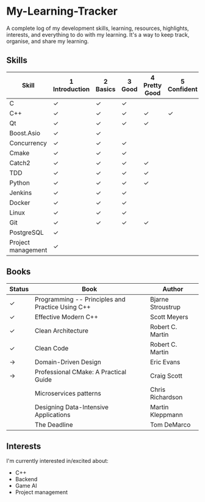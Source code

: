 # My-Learning-Tracker
A complete log of my development skills, learning, resources, highlights, interests, and everything to do with my learning. It's a way to keep track, organise, and share my learning.


## Skills
| Skill | 1 <br>Introduction | 2 <br> Basics | 3 <br> Good | 4 <br> Pretty Good | 5 <br> Confident | 6 <br> Awesome      |
|-------|--------------------|---------------|-------------|---------------------|-----------------|---------------------|
| C | ✓ | ✓ | ✓ 
| C++ | ✓ | ✓ | ✓ | ✓ | ✓
| Qt | ✓ | ✓ | ✓ | ✓
| Boost.Asio | ✓ | ✓ 
| Concurrency | ✓ | ✓ | ✓ 
| Cmake | ✓| ✓ | ✓ 
| Catch2 | ✓ | ✓ | ✓ | ✓ 
| TDD | ✓ | ✓ | ✓ | ✓ 
| Python | ✓ | ✓ | ✓ | ✓ 
| Jenkins | ✓ | ✓ | ✓ 
| Docker | ✓ | ✓ | ✓ 
| Linux | ✓ | ✓ | ✓ 
| Git | ✓ | ✓ | ✓ | ✓
| PostgreSQL | ✓ 
| Project management | ✓ 


## Books
| Status | Book                           | Author                      |
|--------|--------------------------------|-----------------------------|   
| ✓      | Programming -- Principles and Practice Using C++ | Bjarne Stroustrup |
| ✓      | Effective Modern C++ | Scott Meyers |
| ✓      | Clean Architecture | Robert C. Martin |
| ✓      | Clean Code | Robert C. Martin |
| ->      | Domain-Driven Design | Eric Evans |
| ->      | Professional CMake: A Practical Guide | Craig Scott |
|  | Microservices patterns | Chris Richardson |
|  | Designing Data-Intensive Applications |  Martin Kleppmann |
|  | The Deadline | Tom DeMarco |


## Interests
I'm currently interested in/excited about:<br>

- C++<br>
- Backend<br>
- Game AI<br>
- Project management<br>
